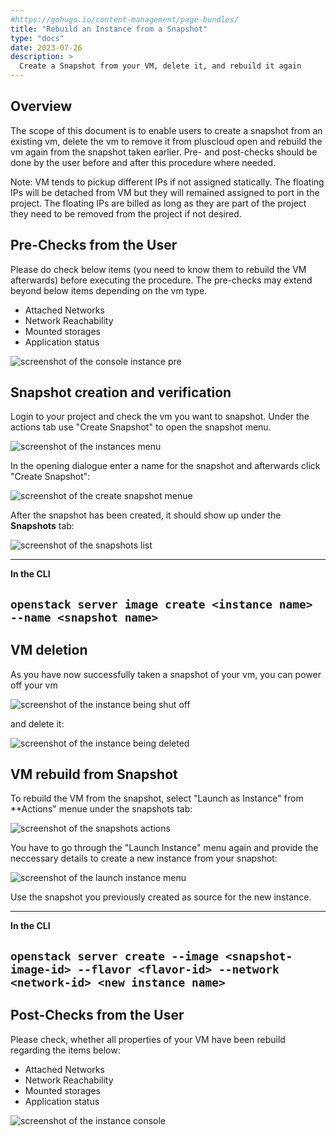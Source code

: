 ```yaml
---
#https://gohugo.io/content-management/page-bundles/
title: "Rebuild an Instance from a Snapshot"
type: "docs"
date: 2023-07-26
description: >
  Create a Snapshot from your VM, delete it, and rebuild it again
---
```


## Overview

The scope of this document is to enable users to create a snapshot from an existing vm, delete the vm to remove it from pluscloud open and rebuild the vm again from the snapshot taken earlier. Pre- and post-checks should be done by the user before and after this procedure where needed. 

Note: VM tends to pickup different IPs if not assigned statically. The floating IPs will be detached from VM but they will remained assigned to port in the project.  The floating IPs are billed as long as they are part of the project they need to be removed from the project if not desired.


## Pre-Checks from the User

Please do check below items (you need to know them to rebuild the VM afterwards) before executing the procedure. The pre-checks may extend beyond below items depending on the vm type.

* Attached Networks 
* Network Reachability
* Mounted storages
* Application status

![screenshot of the console instance pre](screenshot-console-1.png)

## Snapshot creation and verification

Login to your project and check the vm you want to snapshot. Under the actions tab use "Create Snapshot" to open the snapshot menu. 

![screenshot of the instances menu](create-snapshot.png)

In the opening dialogue enter a name for the snapshot and afterwards click "Create Snapshot":

![screenshot of the create snapshot menue](snapshot-menu.png)

After the snapshot has been created, it should show up under the **Snapshots** tab:

![screenshot of the snapshots list](snapshots-list.png)

---
**In the CLI**

``openstack server image create <instance name> --name <snapshot name>``
---

## VM deletion

As you have now successfully taken a snapshot of your vm, you can power off your vm 

![screenshot of the instance being shut off](shut-off-instance.png)

and delete it:

![screenshot of the instance being deleted](delete-instance.png)

## VM rebuild from Snapshot

To rebuild the VM from the snapshot, select "Launch as Instance" from **Actions" menue under the snapshots tab:

![screenshot of the snapshots actions](launch-as-instance.png)

You have to go through the "Launch Instance" menu again and provide the neccessary details to create a new instance from your snapshot:

![screenshot of the launch instance menu](launch-instance-menu.png)

Use the snapshot you previously created as source for the new instance.

---
**In the CLI**

``openstack server create --image <snapshot-image-id> --flavor <flavor-id> --network <network-id> <new instance name>``
---

## Post-Checks from the User

Please check, whether all properties of your VM have been rebuild regarding the items below:

* Attached Networks 
* Network Reachability
* Mounted storages
* Application status

![screenshot of the instance console](screenshot-console-2.png)

